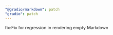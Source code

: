 ```yaml
---
"@gradio/markdown": patch
"gradio": patch
---
```


fix:Fix for regression in rendering empty Markdown

